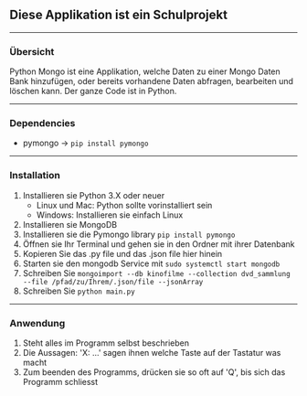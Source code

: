 ## Diese Applikation ist ein Schulprojekt

<hr>

### Übersicht
Python Mongo ist eine Applikation, welche Daten zu einer Mongo Daten Bank hinzufügen, oder bereits vorhandene Daten abfragen, bearbeiten und löschen kann. Der ganze Code ist in Python.

<hr>

### Dependencies
- pymongo -> `pip install pymongo`

<hr>

### Installation
1. Installieren sie Python 3.X oder neuer
    - Linux und Mac: Python sollte vorinstalliert sein
    - Windows: Installieren sie einfach Linux
2. Installieren sie MongoDB
3. Installieren sie die Pymongo library `pip install pymongo`
4. Öffnen sie Ihr Terminal und gehen sie in den Ordner mit ihrer Datenbank
5. Kopieren Sie das .py file und das .json file hier hinein
6. Starten sie den mongodb Service mit `sudo systemctl start mongodb`
7. Schreiben Sie `mongoimport --db kinofilme --collection dvd_sammlung --file /pfad/zu/Ihrem/.json/file --jsonArray`
8. Schreiben Sie `python main.py`

<hr>

### Anwendung
1. Steht alles im Programm selbst beschrieben
2. Die Aussagen: 'X: ...' sagen ihnen welche Taste auf der Tastatur was macht
3. Zum beenden des Programms, drücken sie so oft auf 'Q', bis sich das Programm schliesst

